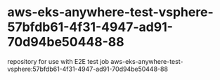 # aws-eks-anywhere-test-vsphere-57bfdb61-4f31-4947-ad91-70d94be50448-88
repository for use with E2E test job aws-eks-anywhere-test-vsphere:57bfdb61-4f31-4947-ad91-70d94be50448-88
